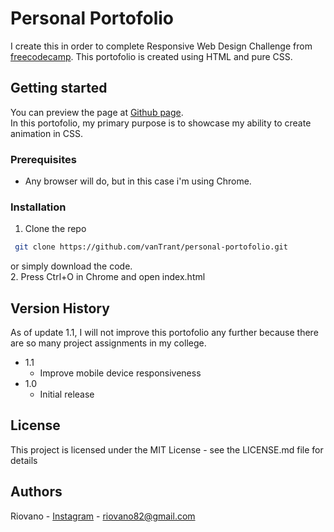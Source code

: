 # Personal Portofolio

I create this in order to complete Responsive Web Design Challenge from [freecodecamp](https://www.freecodecamp.org/learn/responsive-web-design/). This portofolio is created using HTML and pure CSS.

## Getting started

You can preview the page at [Github page](https://vantrant.github.io/personal-portofolio/).<br /> 
In this portofolio, my primary purpose is to showcase my ability to create animation in CSS.

### Prerequisites

* Any browser will do, but in this case i'm using Chrome.

### Installation

1. Clone the repo
  ```sh
   git clone https://github.com/vanTrant/personal-portofolio.git
   ```
   or simply download the code.<br />
2. Press Ctrl+O in Chrome and open index.html


## Version History

As of update 1.1, I will not improve this portofolio any further because there are so many project assignments in my college.

* 1.1
    * Improve mobile device responsiveness
* 1.0
    * Initial release

## License

This project is licensed under the MIT License - see the LICENSE.md file for details

## Authors

Riovano - [Instagram](https://www.instagram.com/riovanop/) - riovano82@gmail.com <br />
